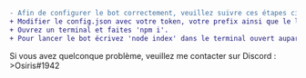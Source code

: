 ```diff
- Afin de configurer le bot correctement, veuillez suivre ces étapes ci-dessous :
+ Modifier le config.json avec votre token, votre prefix ainsi que le lien d'une base de données MongoDB.
+ Ouvrez un terminal et faites 'npm i'.
+ Pour lancer le bot écrivez 'node index' dans le terminal ouvert auparavant.
```
Si vous avez quelconque problème, veuillez me contacter sur Discord : >Osiris#1942
